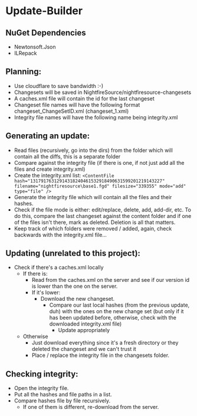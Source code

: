 Update-Builder
====================

NuGet Dependencies
---------------------
- Newtonsoft.Json
- ILRepack

Planning:
---------------------
- Use cloudflare to save bandwidth :-)
- Changesets will be saved in NightfireSource/nightfiresource-changesets
- A caches.xml file will contain the id for the last changeset
- Changeset file names will have the following format changeset_ChangeSetID.xml (changeset_1.xml)
- Integrity file names will have the following name being integrity.xml
 
Generating an update:
---------------------
- Read files (recursively, go into the dirs) from the folder which will contain all the diffs, this is a separate folder
- Compare against the integrity file (if there is one, if not just add all the files and create integrity.xml)
- Create the integrity.xml list:
`<ContentFile hash="13179176312914318240461532918490631599201219143227" filename="nightfiresource\base1.fgd" filesize="339355" mode="add" type="file" />`
- Generate the integrity file which will contain all the files and their hashes.
- Check if the file mode is either: edit/replace, delete, add, add-dir, etc.
	To do this, compare the last changeset against the content folder and if one of the files isn't there, mark as deleted. 
		Deletion is all that matters.
- Keep track of which folders were removed / added, again, check backwards with the integrity.xml file...
 
Updating (unrelated to this project):
---------------------
- Check if there's a caches.xml locally
	- If there is:
		- Read from the caches.xml on the server and see if our version id is lower than the one on the server.
		- If it's lower:
			- Download the new changeset.
				- Compare our last local hashes (from the previous update, duh) with the ones on the new change set (but only if it has been updated before, otherwise, check with the downloaded integrity.xml file)
					- Update appropriately
	- Otherwise
		- Just download everything since it's a fresh directory or they deleted the changeset and we can't trust it
		- Place / replace the integrity file in the changesets folder.
 
Checking integrity:
---------------------
- Open the integrity file.
- Put all the hashes and file paths in a list.
- Compare hashes file by file recursively.
	- If one of them is different, re-download from the server.
